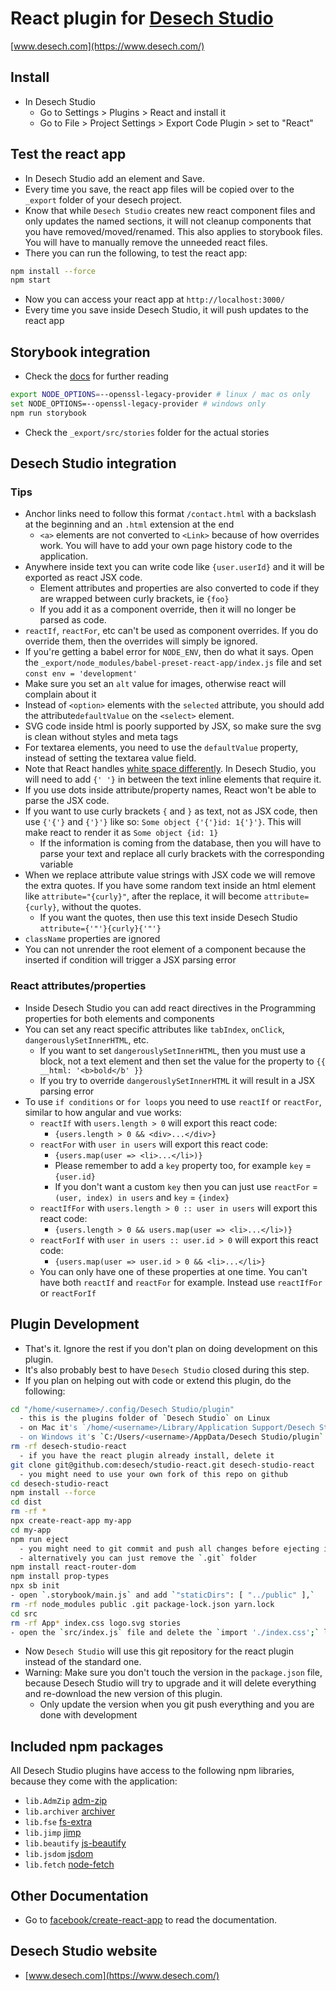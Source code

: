 # React plugin for [Desech Studio](https://www.desech.com/)

[www.desech.com](https://www.desech.com/)

## Install

- In Desech Studio
  - Go to Settings > Plugins > React and install it
  - Go to File > Project Settings > Export Code Plugin > set to "React"

## Test the react app

- In Desech Studio add an element and Save.
- Every time you save, the react app files will be copied over to the `_export` folder of your desech project.
- Know that while `Desech Studio` creates new react component files and only updates the named sections, it will not cleanup components that you have removed/moved/renamed. This also applies to storybook files. You will have to manually remove the unneeded react files.
- There you can run the following, to test the react app:

```sh
npm install --force
npm start
```

- Now you can access your react app at `http://localhost:3000/`
- Every time you save inside Desech Studio, it will push updates to the react app

## Storybook integration

- Check the [docs](https://storybook.js.org/docs/react/writing-stories/introduction) for further reading

```sh
export NODE_OPTIONS=--openssl-legacy-provider # linux / mac os only
set NODE_OPTIONS=--openssl-legacy-provider # windows only
npm run storybook
```

- Check the `_export/src/stories` folder for the actual stories

## Desech Studio integration

### Tips

- Anchor links need to follow this format `/contact.html` with a backslash at the beginning and an `.html` extension at the end
  - `<a>` elements are not converted to `<Link>` because of how overrides work. You will have to add your own page history code to the application.
- Anywhere inside text you can write code like `{user.userId}` and it will be exported as react JSX code.
  - Element attributes and properties are also converted to code if they are wrapped between curly brackets, ie `{foo}`
  - If you add it as a component override, then it will no longer be parsed as code.
- `reactIf`, `reactFor`, etc can't be used as component overrides. If you do override them, then the overrides will simply be ignored.
- If you're getting a babel error for `NODE_ENV`, then do what it says. Open the `_export/node_modules/babel-preset-react-app/index.js` file and set `const env = 'development'`
- Make sure you set an `alt` value for images, otherwise react will complain about it
- Instead of `<option>` elements with the `selected` attribute, you should add the attribute`defaultValue` on the `<select>` element.
- SVG code inside html is poorly supported by JSX, so make sure the svg is clean without styles and meta tags
- For textarea elements, you need to use the `defaultValue` property, instead of setting the textarea value field.
- Note that React handles [white space differently](https://reactjs.org/blog/2014/02/20/react-v0.9.html#jsx-whitespace). In Desech Studio, you will need to add `{' '}` in between the text inline elements that require it.
- If you use dots inside attribute/property names, React won't be able to parse the JSX code.
- If you want to use curly brackets `{` and `}` as text, not as JSX code, then use `{'{'}` and `{'}'}` like so: `Some object {'{'}id: 1{'}'}`. This will make react to render it as `Some object {id: 1}`
  - If the information is coming from the database, then you will have to parse your text and replace all curly brackets with the corresponding variable
- When we replace attribute value strings with JSX code we will remove the extra quotes. If you have some random text inside an html element like `attribute="{curly}"`, after the replace, it will become `attribute={curly}`, without the quotes.
  - If you want the quotes, then use this text inside Desech Studio `attribute={'"'}{curly}{'"'}`
- `className` properties are ignored
- You can not unrender the root element of a component because the inserted if condition will trigger a JSX parsing error

### React attributes/properties

- Inside Desech Studio you can add react directives in the Programming properties for both elements and components
- You can set any react specific attributes like `tabIndex`, `onClick`, `dangerouslySetInnerHTML`, etc.
  - If you want to set `dangerouslySetInnerHTML`, then you must use a block, not a text element and then set the value for the property to `{{ __html: '<b>bold</b' }}`
  - If you try to override `dangerouslySetInnerHTML` it will result in a JSX parsing error
- To use `if conditions` or `for loops` you need to use `reactIf` or `reactFor`, similar to how angular and vue works:
  - `reactIf` with `users.length > 0` will export this react code:
    - `{users.length > 0 && <div>...</div>}`
  - `reactFor` with `user in users` will export this react code:
    - `{users.map(user => <li>...</li>)}`
    - Please remember to add a `key` property too, for example `key` = `{user.id}`
    - If you don't want a custom `key` then you can just use `reactFor` = `(user, index) in users` and `key` = `{index}`
  - `reactIfFor` with `users.length > 0 :: user in users` will export this react code:
    - `{users.length > 0 && users.map(user => <li>...</li>)}`
  - `reactForIf` with `user in users :: user.id > 0` will export this react code:
    - `{users.map(user => user.id > 0 && <li>...</li>}`
  - You can only have one of these properties at one time. You can't have both `reactIf` and `reactFor` for example. Instead use `reactIfFor` or `reactForIf`

## Plugin Development

- That's it. Ignore the rest if you don't plan on doing development on this plugin.
- It's also probably best to have `Desech Studio` closed during this step.
- If you plan on helping out with code or extend this plugin, do the following:

```sh
cd "/home/<username>/.config/Desech Studio/plugin"
  - this is the plugins folder of `Desech Studio` on Linux
  - on Mac it's `/home/<username>/Library/Application Support/Desech Studio/plugin`
  - on Windows it's `C:/Users/<username>/AppData/Desech Studio/plugin`
rm -rf desech-studio-react
  - if you have the react plugin already install, delete it
git clone git@github.com:desech/studio-react.git desech-studio-react
  - you might need to use your own fork of this repo on github
cd desech-studio-react
npm install --force
cd dist
rm -rf *
npx create-react-app my-app
cd my-app
npm run eject
  - you might need to git commit and push all changes before ejecting if you are in a git repo
  - alternatively you can just remove the `.git` folder
npm install react-router-dom
npm install prop-types
npx sb init
- open `.storybook/main.js` and add `"staticDirs": [ "../public" ],`
rm -rf node_modules public .git package-lock.json yarn.lock
cd src
rm -rf App* index.css logo.svg stories
- open the `src/index.js` file and delete the `import './index.css';` line
```

- Now `Desech Studio` will use this git repository for the react plugin instead of the standard one.
- Warning: Make sure you don't touch the version in the `package.json` file, because Desech Studio will try to upgrade and it will delete everything and re-download the new version of this plugin.
  - Only update the version when you git push everything and you are done with development

## Included npm packages

All Desech Studio plugins have access to the following npm libraries, because they come with the application:
- `lib.AdmZip` [adm-zip](https://www.npmjs.com/package/adm-zip)
- `lib.archiver` [archiver](https://www.npmjs.com/package/archiver)
- `lib.fse` [fs-extra](https://www.npmjs.com/package/fs-extra)
- `lib.jimp` [jimp](https://www.npmjs.com/package/jimp)
- `lib.beautify` [js-beautify](https://www.npmjs.com/package/js-beautify)
- `lib.jsdom` [jsdom](https://www.npmjs.com/package/jsdom)
- `lib.fetch` [node-fetch](https://www.npmjs.com/package/node-fetch)

## Other Documentation

- Go to [facebook/create-react-app](https://github.com/facebook/create-react-app) to read the documentation.

## Desech Studio website

 - [www.desech.com](https://www.desech.com/)
